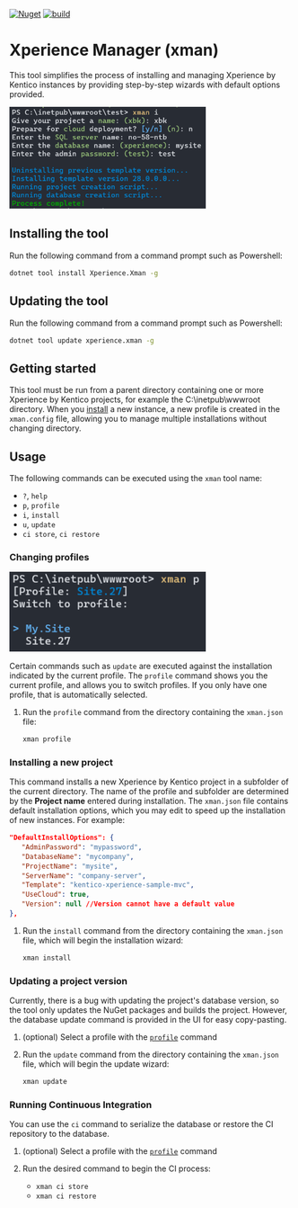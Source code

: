 [![Nuget](https://img.shields.io/nuget/v/Xperience.Xman)](https://www.nuget.org/packages/Xperience.Xman#versions-body-tab)
[![build](https://github.com/kentico-ericd/xperience-manager/actions/workflows/build.yml/badge.svg)](https://github.com/kentico-ericd/xperience-manager/actions/workflows/build.yml)

# Xperience Manager (xman)

This tool simplifies the process of installing and managing Xperience by Kentico instances by providing step-by-step wizards with default options provided.

<img src="https://raw.githubusercontent.com/kentico-ericd/xperience-manager/master/img/screenshot.png" width="350">

## Installing the tool

Run the following command from a command prompt such as Powershell:

```bash
dotnet tool install Xperience.Xman -g
```

## Updating the tool

Run the following command from a command prompt such as Powershell:

```bash
dotnet tool update xperience.xman -g
```

## Getting started

This tool must be run from a parent directory containing one or more Xperience by Kentico projects, for example the C:\inetpub\wwwroot directory. When you [install](#installing-a-project-with-the-wizard) a new instance, a new profile is created in the `xman.config` file, allowing you to manage multiple installations without changing directory.

## Usage

The following commands can be executed using the `xman` tool name:

- `?`, `help`
- `p`, `profile`
- `i`, `install`
- `u`, `update`
- `ci store`, `ci restore`

### Changing profiles

<img src="https://raw.githubusercontent.com/kentico-ericd/xperience-manager/master/img/profiles.png" width="350">

Certain commands such as `update` are executed against the installation indicated by the current profile. The `profile` command shows you the current profile, and allows you to switch profiles. If you only have one profile, that is automatically selected.

1. Run the `profile` command from the directory containing the `xman.json` file:

   ```bash
   xman profile
   ```

### Installing a new project

This command installs a new Xperience by Kentico project in a subfolder of the current directory. The name of the profile and subfolder are determined by the __Project name__ entered during installation. The `xman.json` file contains default installation options, which you may edit to speed up the installation of new instances. For example:

```json
"DefaultInstallOptions": {
   "AdminPassword": "mypassword",
   "DatabaseName": "mycompany",
   "ProjectName": "mysite",
   "ServerName": "company-server",
   "Template": "kentico-xperience-sample-mvc",
   "UseCloud": true,
   "Version": null //Version cannot have a default value
},
```

1. Run the `install` command from the directory containing the `xman.json` file, which will begin the installation wizard:

   ```bash
   xman install
   ```

### Updating a project version

Currently, there is a bug with updating the project's database version, so the tool only updates the NuGet packages and builds the project. However, the database update command is provided in the UI for easy copy-pasting.

1. (optional) Select a profile with the [`profile`](#changing-profiles) command
1. Run the `update` command from the directory containing the `xman.json` file, which will begin the update wizard:

   ```bash
   xman update
   ```

### Running Continuous Integration

You can use the `ci` command to serialize the database or restore the CI repository to the database.

1. (optional) Select a profile with the [`profile`](#changing-profiles) command
2. Run the desired command to begin the CI process:

   - `xman ci store`
   - `xman ci restore`
